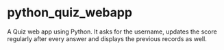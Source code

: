 # python_quiz_webapp
A Quiz web app using Python. It asks for the username, updates the score regularly after every answer and displays the previous records as well.
